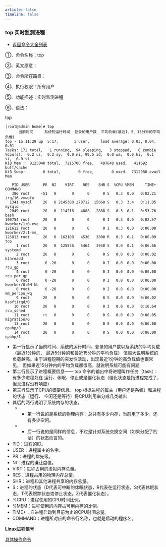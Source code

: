 ```yaml
---
article: false
timeline: false
---
```

### top 实时监测进程

- [返回命令大全列表](./command.md#文件管理)

①、命令名称：top

②、英文原意：

③、命令所在路径：

④、执行权限：所有用户

⑤、功能描述：实时监测进程

⑥、语法：

top

```shell
[root@admin home]# top
      当前时间     系统的运行时间  登录的用户数  平均负载(最近1、5、15分钟的平均负载) 
top - 16:11:29 up  5:17,       1 user,     load average: 0.03, 0.04, 0.01
Tasks: 172 total,   1 running,  94 sleeping,   3 stopped,   0 zombie
%Cpu(s):  0.2 us,  0.2 sy,  0.0 ni, 99.5 id,  0.0 wa,  0.0 hi,  0.1 si,  0.0 st
KiB Mem :  8125040 total,  7215700 free,   497648 used,   411692 buff/cache
KiB Swap:        0 total,        0 free,        0 used.  7312988 avail Mem

   PID USER      PR  NI    VIRT    RES    SHR S  %CPU %MEM     TIME+ COMMAND
   386 root     -51   0       0      0      0 S   0.3  0.0   0:02.21 irq/16-vmwgfx
  1341 mysql     20   0 2145300 278712  15668 S   0.3  3.4   0:11.85 mysqld
  2049 root      20   0  114216   4088   2888 S   0.3  0.1   0:53.76 bash
100754 root      20   0       0      0      0 I   0.3  0.0   0:02.57 kworker/1:0-eve
121612 root      20   0       0      0      0 I   0.3  0.0   0:00.08 kworker/2:1-mm_
125813 root      20   0  162108   4536   3800 R   0.3  0.1   0:00.09 top
     1 root      20   0  125556   5464   3940 S   0.0  0.1   0:06.66 systemd
     2 root      20   0       0      0      0 S   0.0  0.0   0:00.02 kthreadd
     3 root       0 -20       0      0      0 I   0.0  0.0   0:00.00 rcu_gp
     4 root       0 -20       0      0      0 I   0.0  0.0   0:00.00 rcu_par_gp
     6 root       0 -20       0      0      0 I   0.0  0.0   0:00.00 kworker/0:0H-kb
     8 root       0 -20       0      0      0 I   0.0  0.0   0:00.00 mm_percpu_wq
     9 root      20   0       0      0      0 S   0.0  0.0   0:00.02 ksoftirqd/0
    10 root      20   0       0      0      0 I   0.0  0.0   0:10.64 rcu_sched
    11 root      rt   0       0      0      0 S   0.0  0.0   0:00.05 migration/0
    13 root      20   0       0      0      0 S   0.0  0.0   0:00.00 cpuhp/0
    14 root      20   0       0      0      0 S   0.0  0.0   0:00.00 cpuhp/1
```

- 第一行显示了当前时间、系统的运行时间、登录的用户数以及系统的平均负载（最近1分钟的、
最近5分钟的和最近15分钟的平均负载）
值越大说明系统的负载越高。由于进程短期的突发性活动，出现最近1分钟的高负载值也很常见，
但如果近15分钟内的平均负载都很高，就说明系统可能有问题
- 第二行显示了进程概要信息—— top 命令的输出中将进程叫作任务（task）：有多少进程处在
运行、休眠、停止或是僵化状态（僵化状态是指进程完成了，但父进程没有响应）
- 第三行显示了CPU的概要信息。 top 根据进程的属主（用户还是系统）和进程的状态（运行、
空闲还是等待）将CPU利用率分成几类输出
- 其后的两行说明了系统内存的状态。
  - - 第一行说的是系统的物理内存：总共有多少内存，当前用了多少，还有多少空闲。
  - - 后一行说的是同样的信息，不过是针对系统交换空间（如果分配了的话）的状态而言的。
- PID：进程的ID。
- USER：进程属主的名字。
- PR：进程的优先级。
- NI：进程的谦让度值。
- VIRT：进程占用的虚拟内存总量。
- RES：进程占用的物理内存总量。
- SHR：进程和其他进程共享的内存总量。
- S：进程的状态（D代表可中断的休眠状态，R代表在运行状态，S代表休眠状态，T代表跟踪状态或停止状态，Z代表僵化状态）。
- %CPU：进程使用的CPU时间比例。
- %MEM：进程使用的内存占可用内存的比例。
- TIME+：自进程启动到目前为止的CPU时间总量。
- COMMAND：进程所对应的命令行名称，也就是启动的程序名。

**Linux进程信号**

[具体操作命令](./kill.md)

